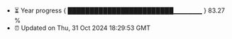 - ⏳ Year progress { ████████████████████████▁▁▁▁▁▁ } 83.27 %
- ⏰ Updated on Thu, 31 Oct 2024 18:29:53 GMT


